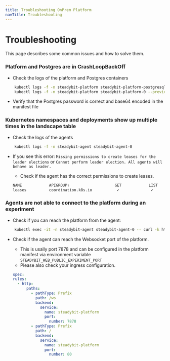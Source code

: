 ```yaml
---
title: Troubleshooting OnPrem Platform
navTitle: Troubleshooting
---
```


# Troubleshooting

This page describes some common issues and how to solve them.

### Platform and Postgres are in CrashLoopBackOff

* Check the logs of the platform and Postgres containers

```bash
    kubectl logs -f -n steadybit-platform steadybit-platform-postgresql-0 --previous
    kubectl logs -f -n steadybit-platform steadybit-platform-0 --previous
```

* Verify that the Postgres password is correct and base64 encoded in the manifest file

### Kubernetes namespaces and deployments show up multiple times in the landscape table

* Check the logs of the agents

```bash
    kubectl logs -f -n steadybit-agent steadybit-agent-0
```

*   If you see this error: `Missing permissions to create leases for the leader elections` or `Cannot perform leader election. All agents will behave as leader.`

    * Check if the agent has the correct permissions to create leases.

    ```bash
    NAME            APIGROUP↑                    GET            LIST           WATCH          CREATE         PATCH          UPDATE          DELETE          DEL-LIST            
    leases          coordination.k8s.io           ✓              ✓              ✓              ✓              ×              ✓               ×               ×
    ```

### Agents are not able to connect to the platform during an experiment

* Check if you can reach the platform from the agent:

```bash
    kubectl exec -it -n steadybit-agent steadybit-agent-0 -- curl -k https://steadybit-platform.steadybit-platform.svc.cluster.local:8080
```

*   Check if the agent can reach the Websocket port of the platform.

    * This is usally port 7878 and can be configured in the platform manifest via environment variable `STEADYBIT_WEB_PUBLIC_EXPERIMENT_PORT`
    * Please also check  your ingress configuration.

    ```yaml
    spec:
    rules:
      - http:
          paths:
            - pathType: Prefix
              path: /ws
              backend:
                service:
                  name: steadybit-platform
                  port:
                    number: 7878
            - pathType: Prefix
              path: /
              backend:
                service:
                  name: steadybit-platform
                  port:
                    number: 80
    ```
